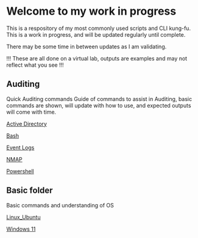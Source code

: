 # Welcome to my work in progress
 This is a respository of my most commonly used scripts and CLI kung-fu. This is a work in progress, and will be updated regularly until complete. 

 There may be some time in between updates as I am validating.   

 !!! These are all done on a virtual lab, outputs are examples and may not reflect what you see !!! 


## Auditing
 Quick Auditing commands 
 Guide of commands to assist in Auditing, basic commands are shown, will update with how to use, and expected outputs will come with time. 

[Active Directory](https://github.com/sketch0395/Dialtones-Notes/blob/main//Auditing/Active%20Directory/Active%20Directory.md)

[Bash](https://github.com/sketch0395/Dialtones-Notes/blob/main//Auditing/Bash/bash.md)

[Event Logs](https://github.com/sketch0395/Dialtones-Notes/blob/main/Auditing/Event%20Logs/Event%20Logs.md)

[NMAP](https://github.com/sketch0395/Dialtones-Notes/blob/main//Auditing/Nmap/nmap.md)

[Powershell](https://github.com/sketch0395/Dialtones-Notes/blob/main//Auditing/Powershell/powershell.md)
 
## Basic folder
Basic commands and understanding of OS

[Linux_Ubuntu](https://github.com/sketch0395/Dialtones-Notes/blob/main/Basics/Linux.md)

[Windows 11](https://github.com/sketch0395/Dialtones-Notes/blob/main/Basics/Windows.md) 